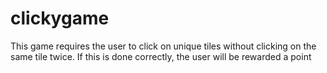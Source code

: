 # clickygame
This game requires the user to click on unique tiles without clicking on the same tile twice. If this is done correctly, the user will be rewarded a point 
